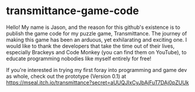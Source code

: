 # transmittance-game-code
 
 Hello! My name is Jason, and the reason for this github's existence is to publish the game code for my puzzle game, Transmittance. The journey of making this game has been an arduous, yet exhilarating and exciting one. I would like to thank the developers that take the time out of their lives, especially Brackeys and Code Monkey (you can find them on YouTube), to educate programming nobodies like myself entirely for free!

 If you're interested in trying my first foray into programming and game dev as whole, check out the prototype (Version 0.1) at https://mseal.itch.io/transmittance?secret=aUUQJIxCyJbAjFuT7DAj0pZUUk  
